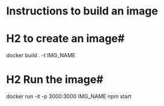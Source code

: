 # Instructions to build an image
# H2 to create an image#
docker build . -t IMG_NAME
# H2 Run the image#
docker run -it -p 3000:3000 IMG_NAME npm start 
